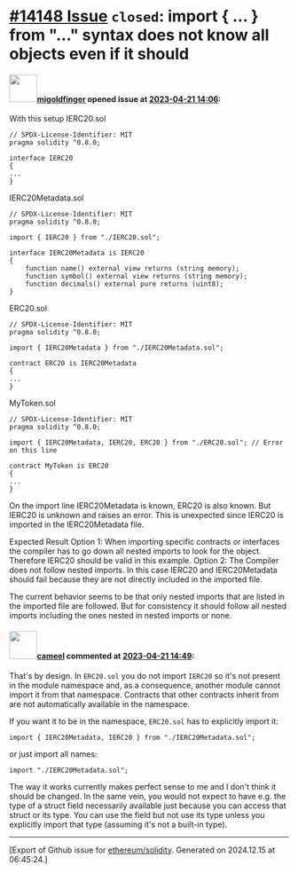 # [\#14148 Issue](https://github.com/ethereum/solidity/issues/14148) `closed`: import { ... } from "..." syntax does not know all objects even if it should

#### <img src="https://avatars.githubusercontent.com/u/106750422?u=09f4dcec8da0d8a72eda91a61c16739fc225d403&v=4" width="50">[migoldfinger](https://github.com/migoldfinger) opened issue at [2023-04-21 14:06](https://github.com/ethereum/solidity/issues/14148):

With this setup
IERC20.sol
```
// SPDX-License-Identifier: MIT
pragma solidity ^0.8.0;

interface IERC20
{
...
}
```

IERC20Metadata.sol
```
// SPDX-License-Identifier: MIT
pragma solidity ^0.8.0;

import { IERC20 } from "./IERC20.sol";

interface IERC20Metadata is IERC20
{
	function name() external view returns (string memory);
	function symbol() external view returns (string memory);
	function decimals() external pure returns (uint8);
}
```

ERC20.sol
```
// SPDX-License-Identifier: MIT
pragma solidity ^0.8.0;

import { IERC20Metadata } from "./IERC20Metadata.sol";

contract ERC20 is IERC20Metadata
{
...
}
```

MyToken.sol
```
// SPDX-License-Identifier: MIT
pragma solidity ^0.8.0;

import { IERC20Metadata, IERC20, ERC20 } from "./ERC20.sol"; // Error on this line

contract MyToken is ERC20
{
...
}
```
On the import line IERC20Metadata is known, ERC20 is also known. But IERC20 is unknown and raises an error.
This is unexpected since IERC20 is imported in the IERC20Metadata file.

Expected Result
Option 1:
When importing specific contracts or interfaces the compiler has to go down all nested imports to look for the object. Therefore IERC20 should be valid in this example.
Option 2:
The Compiler does not follow nested imports. In this case IERC20 and IERC20Metadata should fail because they are not directly included in the imported file.

The current behavior seems to be that only nested imports that are listed in the imported file are followed. But for consistency it should follow all nested imports including the ones nested in nested imports or none.

#### <img src="https://avatars.githubusercontent.com/u/137030?v=4" width="50">[cameel](https://github.com/cameel) commented at [2023-04-21 14:49](https://github.com/ethereum/solidity/issues/14148#issuecomment-1517951691):

That's by design. In `ERC20.sol` you do not import `IERC20` so it's not present in the module namespace and, as a consequence, another module cannot import it from that namespace. Contracts that other contracts inherit from are not automatically available in the namespace.

If you want it to be in the namespace, `ERC20.sol` has to explicitly import it:
```solidity
import { IERC20Metadata, IERC20 } from "./IERC20Metadata.sol";
```
or just import all names:
```solidity
import "./IERC20Metadata.sol";
```

The way it works currently makes perfect sense to me and I don't think it should be changed. In the same vein, you would not expect to have e.g. the type of a struct field necessarily available just because you can access that struct or its type. You can use the field but not use its type unless you explicitly import that type (assuming it's not a built-in type).


-------------------------------------------------------------------------------



[Export of Github issue for [ethereum/solidity](https://github.com/ethereum/solidity). Generated on 2024.12.15 at 06:45:24.]
